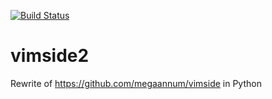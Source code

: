 [![Build Status](https://api.shippable.com/projects/55378464edd7f2c052cc9571/badge?branchName=master)](https://app.shippable.com/projects/55378464edd7f2c052cc9571/builds/latest)
# vimside2
Rewrite of https://github.com/megaannum/vimside in Python

